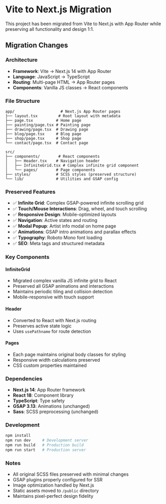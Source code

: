 # Vite to Next.js Migration

This project has been migrated from Vite to Next.js with App Router while preserving all functionality and design 1:1.

## Migration Changes

### Architecture
- **Framework**: Vite → Next.js 14 with App Router
- **Language**: JavaScript → TypeScript
- **Routing**: Multi-page HTML → App Router pages
- **Components**: Vanilla JS classes → React components

### File Structure
```
app/                    # Next.js App Router pages
├── layout.tsx         # Root layout with metadata
├── page.tsx          # Home page
├── painting/page.tsx # Painting page
├── drawing/page.tsx  # Drawing page
├── blog/page.tsx     # Blog page
├── shop/page.tsx     # Shop page
└── contact/page.tsx  # Contact page

src/
├── components/        # React components
│   ├── Header.tsx    # Navigation header
│   ├── InfiniteGrid.tsx # Complex infinite grid component
│   └── pages/        # Page components
├── styles/           # SCSS styles (preserved structure)
└── lib/              # Utilities and GSAP config
```

### Preserved Features
- ✅ **Infinite Grid**: Complex GSAP-powered infinite scrolling grid
- ✅ **Touch/Mouse Interactions**: Drag, wheel, and touch scrolling
- ✅ **Responsive Design**: Mobile-optimized layouts
- ✅ **Navigation**: Active states and routing
- ✅ **Modal Popup**: Artist info modal on home page
- ✅ **Animations**: GSAP intro animations and parallax effects
- ✅ **Typography**: Roboto Mono font loading
- ✅ **SEO**: Meta tags and structured metadata

### Key Components

#### InfiniteGrid
- Migrated complex vanilla JS infinite grid to React
- Preserved all GSAP animations and interactions
- Maintains periodic tiling and collision detection
- Mobile-responsive with touch support

#### Header
- Converted to React with Next.js routing
- Preserves active state logic
- Uses `usePathname` for route detection

#### Pages
- Each page maintains original body classes for styling
- Responsive width calculations preserved
- CSS custom properties maintained

### Dependencies
- **Next.js 14**: App Router framework
- **React 18**: Component library
- **TypeScript**: Type safety
- **GSAP 3.13**: Animations (unchanged)
- **Sass**: SCSS preprocessing (unchanged)

### Development
```bash
npm install
npm run dev     # Development server
npm run build   # Production build
npm run start   # Production server
```

### Notes
- All original SCSS files preserved with minimal changes
- GSAP plugins properly configured for SSR
- Image optimization handled by Next.js
- Static assets moved to `/public` directory
- Maintains pixel-perfect design fidelity


